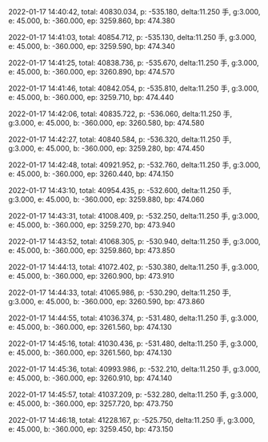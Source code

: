 2022-01-17 14:40:42, total: 40830.034, p: -535.180, delta:11.250 手, g:3.000, e: 45.000, b: -360.000, ep: 3259.860, bp: 474.380

2022-01-17 14:41:03, total: 40854.712, p: -535.130, delta:11.250 手, g:3.000, e: 45.000, b: -360.000, ep: 3259.590, bp: 474.340

2022-01-17 14:41:25, total: 40838.736, p: -535.670, delta:11.250 手, g:3.000, e: 45.000, b: -360.000, ep: 3260.890, bp: 474.570

2022-01-17 14:41:46, total: 40842.054, p: -535.810, delta:11.250 手, g:3.000, e: 45.000, b: -360.000, ep: 3259.710, bp: 474.440

2022-01-17 14:42:06, total: 40835.722, p: -536.060, delta:11.250 手, g:3.000, e: 45.000, b: -360.000, ep: 3260.580, bp: 474.580

2022-01-17 14:42:27, total: 40840.584, p: -536.320, delta:11.250 手, g:3.000, e: 45.000, b: -360.000, ep: 3259.280, bp: 474.450

2022-01-17 14:42:48, total: 40921.952, p: -532.760, delta:11.250 手, g:3.000, e: 45.000, b: -360.000, ep: 3260.440, bp: 474.150

2022-01-17 14:43:10, total: 40954.435, p: -532.600, delta:11.250 手, g:3.000, e: 45.000, b: -360.000, ep: 3259.880, bp: 474.060

2022-01-17 14:43:31, total: 41008.409, p: -532.250, delta:11.250 手, g:3.000, e: 45.000, b: -360.000, ep: 3259.270, bp: 473.940

2022-01-17 14:43:52, total: 41068.305, p: -530.940, delta:11.250 手, g:3.000, e: 45.000, b: -360.000, ep: 3259.860, bp: 473.850

2022-01-17 14:44:13, total: 41072.402, p: -530.380, delta:11.250 手, g:3.000, e: 45.000, b: -360.000, ep: 3260.900, bp: 473.910

2022-01-17 14:44:33, total: 41065.986, p: -530.290, delta:11.250 手, g:3.000, e: 45.000, b: -360.000, ep: 3260.590, bp: 473.860

2022-01-17 14:44:55, total: 41036.374, p: -531.480, delta:11.250 手, g:3.000, e: 45.000, b: -360.000, ep: 3261.560, bp: 474.130

2022-01-17 14:45:16, total: 41030.436, p: -531.480, delta:11.250 手, g:3.000, e: 45.000, b: -360.000, ep: 3261.560, bp: 474.130

2022-01-17 14:45:36, total: 40993.986, p: -532.210, delta:11.250 手, g:3.000, e: 45.000, b: -360.000, ep: 3260.910, bp: 474.140

2022-01-17 14:45:57, total: 41037.209, p: -532.280, delta:11.250 手, g:3.000, e: 45.000, b: -360.000, ep: 3257.720, bp: 473.750

2022-01-17 14:46:18, total: 41228.167, p: -525.750, delta:11.250 手, g:3.000, e: 45.000, b: -360.000, ep: 3259.450, bp: 473.150